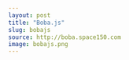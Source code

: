 ```yaml
---
layout: post
title: "Boba.js"
slug: bobajs
source: http://boba.space150.com
image: bobajs.png
---
```


